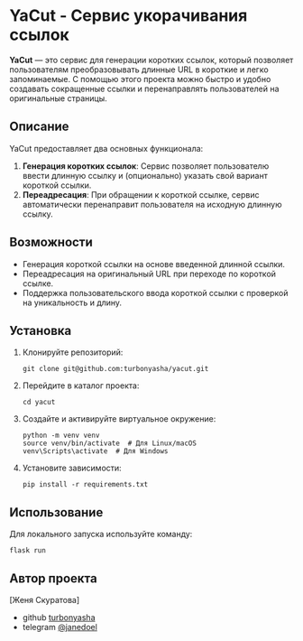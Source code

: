 # YaCut - Сервис укорачивания ссылок

**YaCut** — это сервис для генерации коротких ссылок, который позволяет пользователям преобразовывать длинные URL в короткие и легко запоминаемые. С помощью этого проекта можно быстро и удобно создавать сокращенные ссылки и перенаправлять пользователей на оригинальные страницы.

## Описание

YaCut предоставляет два основных функционала:
1. **Генерация коротких ссылок**: Сервис позволяет пользователю ввести длинную ссылку и (опционально) указать свой вариант короткой ссылки.
2. **Переадресация**: При обращении к короткой ссылке, сервис автоматически перенаправит пользователя на исходную длинную ссылку.

## Возможности

- Генерация короткой ссылки на основе введенной длинной ссылки.
- Переадресация на оригинальный URL при переходе по короткой ссылке.
- Поддержка пользовательского ввода короткой ссылки с проверкой на уникальность и длину.

## Установка

1. Клонируйте репозиторий:
    ```
    git clone git@github.com:turbonyasha/yacut.git
    ```

2. Перейдите в каталог проекта:
    ```
    cd yacut
    ```

3. Создайте и активируйте виртуальное окружение:
    ```
    python -m venv venv
    source venv/bin/activate  # Для Linux/macOS
    venv\Scripts\activate  # Для Windows
    ```

4. Установите зависимости:
    ```
    pip install -r requirements.txt
    ```

## Использование

Для локального запуска используйте команду:
```
flask run
```

## Автор проекта
[Женя Скуратова]
- github [turbonyasha](https://github.com/turbonyasha)
- telegram [@janedoel](https://t.me/janedoel)